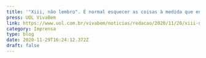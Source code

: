 ```yaml
---
title: '"Xiii, não lembro". É normal esquecer as coisas à medida que envelhecemos?'
press: UOL VivaBem
link: https://www.uol.com.br/vivabem/noticias/redacao/2020/11/20/xiii-nao-lembro-e-normal-esquecer-as-coisas-a-medida-que-envelhecemos.htm
category: Imprensa
type: blog
date: 2020-11-29T16:24:12.372Z
draft: false
---
```

